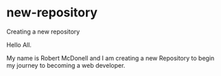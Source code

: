 # new-repository
Creating a new repository

Hello All.

My name is Robert McDonell and I am creating a new Repository to begin my journey to becoming a web developer.
